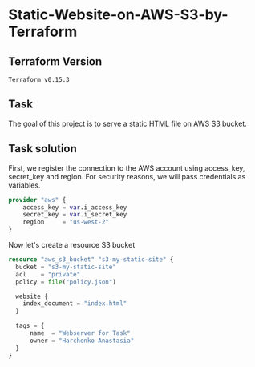 Static-Website-on-AWS-S3-by-Terraform
========================================

 ## **Terraform Version** 
  
`Terraform v0.15.3`

## **Task**

The goal of this project is to serve a static HTML file on AWS S3 bucket. 

## **Task solution**

First, we register the connection to the AWS account using access_key, secret_key and region. For security reasons, we will pass credentials as variables. 

```terraform
provider "aws" {
    access_key = var.i_access_key
    secret_key = var.i_secret_key
    region     = "us-west-2"
}
```

Now let's create a resource S3 bucket

```terraform
resource "aws_s3_bucket" "s3-my-static-site" {
  bucket = "s3-my-static-site"
  acl    = "private"
  policy = file("policy.json")

  website {
    index_document = "index.html"
  }

  tags = {
      name  = "Webserver for Task"
      owner = "Harchenko Anastasia"
  }
}
```
